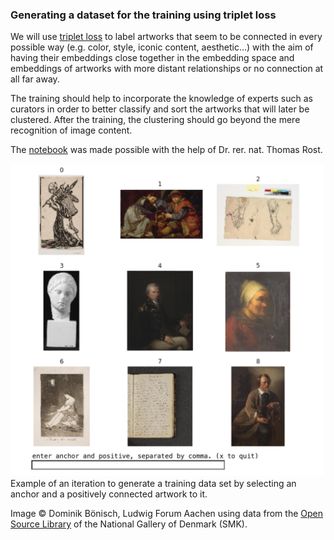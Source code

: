 ### Generating a dataset for the training using triplet loss

We will use [triplet loss](https://omoindrot.github.io/triplet-loss) to label artworks that seem to be connected in every possible way (e.g. color, style, iconic content, aesthetic…) with the aim of having their embeddings close together in the embedding space and embeddings of artworks with more distant relationships or no connection at all far away. 

The training should help to incorporate the knowledge of experts such as curators in order to better classify and sort the artworks that will later be clustered. After the training, the clustering should go beyond the mere recognition of image content.

The [notebook](https://github.com/DominikBoenisch/Training-the-Archive/blob/master/Prototype/3_Training_Dataset/TrainingDataGenerator.ipynb) was made possible with the help of Dr. rer. nat. Thomas Rost.

<img src="https://github.com/DominikBoenisch/Training-the-Archive/blob/master/Images/TrainingDataGenerator_Sample.jpg" alt="Sample TrainingDataGenerator" width="500" height="500">
Example of an iteration to generate a training data set by selecting an anchor and a positively connected artwork to it. 

Image © Dominik Bönisch, Ludwig Forum Aachen using data from the [Open Source Library](https://open.smk.dk/) of the National Gallery of Denmark (SMK).

